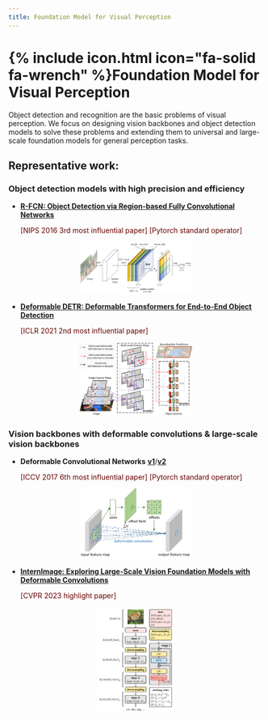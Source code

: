 ```yaml
---
title: Foundation Model for Visual Perception
---
```


# {% include icon.html icon="fa-solid fa-wrench" %}Foundation Model for Visual Perception

Object detection and recognition are the basic problems of visual perception. We focus on designing vision backbones and object detection models to solve these problems and extending them to universal and large-scale foundation models for general perception tasks.

## Representative work:

### Object detection models with high precision and efficiency

- [**R-FCN: Object Detection via Region-based Fully Convolutional Networks**](https://arxiv.org/abs/1605.06409)

    <font color="660000"> [NIPS 2016 3rd most influential paper]  [Pytorch standard operator] </font>

<div align="center">
  <img width="45%" src="../images/r-fcn.png"/>
</div>

- [**Deformable DETR: Deformable Transformers for End-to-End Object Detection**](https://arxiv.org/abs/2010.04159)

    <font color="660000"> [ICLR 2021 2nd most influential paper] </font>

<div align="center">
  <img width="45%" src="../images/deformable_detr.png"/>
</div>

### Vision backbones with deformable convolutions & large-scale vision backbones

- **Deformable Convolutional Networks** [**v1**](https://arxiv.org/abs/1703.06211)/[**v2**](https://arxiv.org/abs/1811.11168)

    <font color="660000"> [ICCV 2017 6th most influential paper]  [Pytorch standard operator] </font>

<div align="center">
  <img width="45%" src="../images/dcn.png"/>
</div>

- [**InternImage: Exploring Large-Scale Vision Foundation Models with Deformable Convolutions**](https://arxiv.org/abs/2211.05778) 

    <font color="660000"> [CVPR 2023 highlight paper] </font>

<div align="center">
  <img width="30%" src="../images/dcn-v3.png"/>
</div>